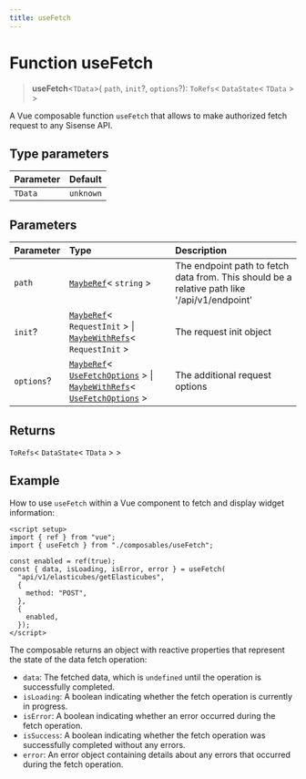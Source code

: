 ```yaml
---
title: useFetch
---
```


# Function useFetch <Badge type="fusionEmbed" text="Fusion Embed" />

> **useFetch**<`TData`>(
  `path`,
  `init`?,
  `options`?): `ToRefs`\< `DataState`\< `TData` \> \>

A Vue composable function `useFetch` that allows to make authorized fetch request to any Sisense API.

## Type parameters

| Parameter | Default |
| :------ | :------ |
| `TData` | `unknown` |

## Parameters

| Parameter | Type | Description |
| :------ | :------ | :------ |
| `path` | [`MaybeRef`](../type-aliases/type-alias.MaybeRef.md)\< `string` \> | The endpoint path to fetch data from. This should be a relative path like '/api/v1/endpoint' |
| `init`? | [`MaybeRef`](../type-aliases/type-alias.MaybeRef.md)\< `RequestInit` \> \| [`MaybeWithRefs`](../type-aliases/type-alias.MaybeWithRefs.md)\< `RequestInit` \> | The request init object |
| `options`? | [`MaybeRef`](../type-aliases/type-alias.MaybeRef.md)\< [`UseFetchOptions`](../type-aliases/type-alias.UseFetchOptions.md) \> \| [`MaybeWithRefs`](../type-aliases/type-alias.MaybeWithRefs.md)\< [`UseFetchOptions`](../type-aliases/type-alias.UseFetchOptions.md) \> | The additional request options |

## Returns

`ToRefs`\< `DataState`\< `TData` \> \>

## Example

How to use `useFetch` within a Vue component to fetch and display widget information:
```vue
<script setup>
import { ref } from "vue";
import { useFetch } from "./composables/useFetch";

const enabled = ref(true);
const { data, isLoading, isError, error } = useFetch(
  "api/v1/elasticubes/getElasticubes",
  {
    method: "POST",
  },
  {
    enabled,
  });
</script>
```

The composable returns an object with reactive properties that represent the state of the data fetch operation:
- `data`: The fetched data, which is `undefined` until the operation is successfully completed.
- `isLoading`: A boolean indicating whether the fetch operation is currently in progress.
- `isError`: A boolean indicating whether an error occurred during the fetch operation.
- `isSuccess`: A boolean indicating whether the fetch operation was successfully completed without any errors.
- `error`: An error object containing details about any errors that occurred during the fetch operation.
